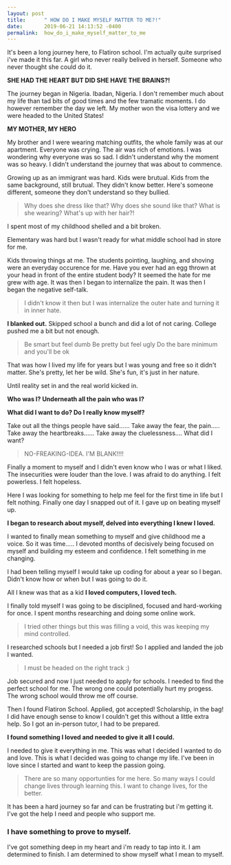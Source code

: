 ```yaml
---
layout: post
title:      " HOW DO I MAKE MYSELF MATTER TO ME?!"
date:       2019-06-21 14:13:52 -0400
permalink:  how_do_i_make_myself_matter_to_me
---
```


It's been a long journey here, to Flatiron school. I'm actually quite surprised i've made it this far. 
A girl who never really belived in herself. Someone who never thought she could do it.

**SHE HAD THE HEART BUT DID SHE HAVE THE BRAINS?!**

The journey began in Nigeria. Ibadan, Nigeria. 
I don't remember much about my life than tad bits of good times and the few tramatic moments.
I do however remember the day we left. My mother won the visa lottery and we were headed to the United States!

**MY MOTHER, MY HERO**

My brother and I were wearing matching outfits, the whole family was at our apartment.
Everyone was crying. The air was rich of emotions.
I was wondering why everyone was so sad. 
I didn't understand why the moment was so heavy. 
I didn't understand the journey that was about to commence.

Growing up as an immigrant was hard. Kids were brutual.
Kids from the same background, still brutual.
They didn't know better. 
Here's someone different, someone they don't understand so they bullied.

> Why does she dress like that? Why does she sound like that?
> What is she wearing? What's up with her hair?!

I spent most of my childhood shelled and a bit broken.

Elementary was hard but I wasn't ready for what middle school had in store for me.

Kids throwing things at me. The students pointing, laughing, and shoving were an everyday occurence for me.
Have you ever had an egg thrown at your head in front of the entire student body?
It seemed the hate for me grew with age.
It was then I began to internalize the pain. 
It was then I began the negative self-talk.

>I didn't know it then but I was internalize the outer hate and turning it in inner hate.

**I blanked out.**
Skipped school a bunch and did a lot of not caring.
College pushed me a bit but not enough.

>Be smart but feel dumb
>Be pretty but feel ugly
>Do the bare minimum and you'll be ok

That was how I lived my life for years but I was young and free so it didn't matter.
She's pretty, let her be wild. She's fun, it's just in her nature.

Until reality set in and the real world kicked in.

**Who was I? Underneath all the pain who was I?**

**What did I want to do? Do I really know myself?**

Take out all the things people have said......
Take away the fear, the pain.....
Take away the heartbreaks......
Take away the cluelessness....
What did I want? 

>NO-FREAKING-IDEA.
>I'M BLANK!!!!

Finally a moment to myself and I didn't even know who I was or what I liked.
The insecurities were louder than the love.
I was afraid to do anything. I felt powerless. I felt hopeless.

Here I was looking for something to help me feel for the first time in life
but I felt nothing. 
Finally one day I snapped out of it. I gave up on beating myself up.

**I began to research about myself, delved into everything I knew I loved.**

I wanted to finally mean something to myself and give childhood me a voice.
So it was time.....
I devoted months of decisively being focused on myself and building my esteem and confidence.
I felt something in me changing.

I had been telling myself I would take up coding for about a year so I began.
Didn't know how or when but I was going to do it.  

All I knew was that as a kid **I loved computers, I loved tech.**

I finally told myself I was going to be disciplined, focused and hard-working for once.
I spent months researching and doing some online work.

>I tried other things but this was filling a void, this was keeping my mind controlled.

I researched schools but I needed a job first!
So I applied and landed the job I wanted.

>I must be headed on the right track :)

Job secured and now I just needed to apply for schools. 
I needed to find the perfect school for me. 
The wrong one could potentially hurt my progess.
The wrong school would throw me off course. 

Then I found Flatiron School.
Applied, got accepted! Scholarship, in the bag!
I did have enough sense to know I couldn't get this without a little extra help.
So I got an in-person tutor, I had to be prepared. 

**I found something I loved and needed to give it all I could.**

I needed to give it everything in me. This was what I decided I wanted to do and love.
This is what I decided was going to change my life.
I've been in love since I started and want to keep the passion going.

>There are so many opportunties for me here.
>So many ways I could change lives through learning this.
>I want to change lives, for the better.

It has been a hard journey so far and can be frustrating but i'm getting it.
I've got the help I need and people who support me.

### I have something to prove to myself.
I've got something deep in my heart and i'm ready to tap into it.
I am determined to finish. 
I am determined to show myself what I mean to myself.








